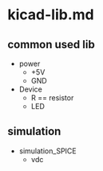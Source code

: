 
# kicad-lib.md



## common used lib 

- power 
  - +5V
  - GND
- Device 
  - R == resistor 
  - LED


## simulation 

- simulation_SPICE
  - vdc

